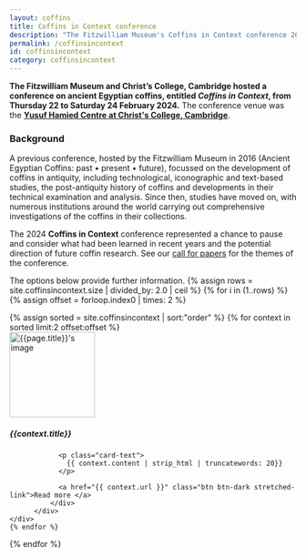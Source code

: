 ```yaml
---
layout: coffins
title: Coffins in Context conference
description: "The Fitzwilliam Museum's Coffins in Context conference 2024"
permalink: /coffinsincontext
id: coffinsincontext
category: coffinsincontext
---
```

**The Fitzwilliam Museum and Christ’s College, Cambridge hosted a conference on ancient Egyptian coffins, entitled _Coffins in Context_, from Thursday 22 to Saturday 24 February 2024.** The conference venue was the **[Yusuf Hamied Centre at Christ's College, Cambridge](https://www.christs.cam.ac.uk/facilities/yusuf-hamied)**.

### Background 
A previous conference, hosted by the Fitzwilliam Museum in 2016 (Ancient Egyptian Coffins: past • present • future), 
focussed on the development of coffins in antiquity, including technological, iconographic and text-based studies, the post-antiquity history of 
coffins and developments in their technical examination and analysis. Since then, studies have moved on, with numerous institutions around the 
world carrying out comprehensive investigations of the coffins in their collections. 

The 2024 **Coffins in Context** conference represented a chance to pause and consider what had been learned in recent years and the potential 
direction of future coffin research. 
See our [call for papers](https://egyptiancoffins.org/coffinsincontext/callforpapers/) for the themes of the conference.

The options below provide further information.
{% assign rows = site.coffinsincontext.size | divided_by: 2.0 | ceil %}
{% for i in (1..rows) %}
  {% assign offset = forloop.index0 | times: 2 %}
  <div class="row">
  {% assign sorted = site.coffinsincontext | sort:"order" %}
  {% for context in sorted limit:2 offset:offset %}
     <div class="col-md-6 mt-3">
          <div class="card h-100">
              <div class="card-body">
              <img class="align-self-center mr-3 rounded-circle float-end thumb-post" src="{{context.image}}"
                             alt="{{page.title}}'s image" height="150" width="150">
                <h5 class="card-title">{{context.title}}</h5>

                <p class="card-text">
                  {{ context.content | strip_html | truncatewords: 20}}
                </p>

                <a href="{{ context.url }}" class="btn btn-dark stretched-link">Read more </a>
              </div>
          </div>
    </div>
    {% endfor %}
  </div>
{% endfor %}
